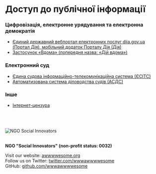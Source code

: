 <h1>Доступ до публічної інформації</h1>

<h3>Цифровізація, електронне урядування та електронна демократія</h3>

- [Єдиний державний вебпортал електронних послуг diia.gov.ua (Портал Дія), мобільний додаток Порталу Дія (Дія)](diia/README.md)
- [Застосунок «Вдома» (попередня назва: «Дій вдома»)](diia/vdoma/README.md)

<h3>Електронний суд</h3>

- [Єдина судова інформаційно-телекомунікаційна система (ЄСІТС)](court-ua/esits/README.md)
- [Автоматизована система діловодства судів (АСДС)](court-ua/kp-d3/README.md)

<h3>Інше</h3>

- [Інтернет-цензура](internet-freedom/internet-censorship/README.md)


<br>
<br>
<br>

<div>
  <img src="../../assets/logo.png" alt="NGO Social Innovators">
</div>

<br>

**NGO "Social Innovators" (non-profit status: 0032)**

Visit our website: [awwwwesome.org](https://www.awwwwesome.org) <br>
Follow us on Twitter: [twitter.com/wwwawwwwesome](https://twitter.com/wwwawwwwesome) <br>
GitHub: [github.com/wwwawwwwesome](https://github.com/wwwawwwwesome)
